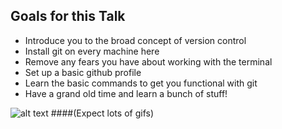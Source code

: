 ##  Goals for this Talk

- Introduce you to the broad concept of version control
- Install git on every machine here <!-- .element: class="fragment" data-fragment-index="1" -->
- Remove any fears you have about working with the terminal <!-- .element: class="fragment" data-fragment-index="2" -->
- Set up a basic github profile <!-- .element: class="fragment" data-fragment-index="3" -->
- Learn the basic commands to get you functional with git <!-- .element: class="fragment" data-fragment-index="4" -->
- Have a grand old time and learn a bunch of stuff! <!-- .element: class="fragment" data-fragment-index="5" -->

![alt text](http://www.reactiongifs.com/r/vhpy.gif) <!-- .element: class="fragment" data-fragment-index="6" -->
####(Expect lots of gifs) <!-- .element: class="fragment" data-fragment-index="7" -->